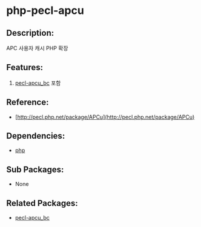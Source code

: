 # php-pecl-apcu

## Description:

APC 사용자 캐시 PHP 확장

## Features:

1. [pecl-apcu\_bc](http://pecl.php.net/package/apcu_bc) 포함

## Reference:

* [http://pecl.php.net/package/APCu](http://pecl.php.net/package/APCu)

## Dependencies:

* [php](../annyung3-base-packages/pkg-base-php.md)

## Sub Packages:

* None

## Related Packages:

* [pecl-apcu\_bc](http://pecl.php.net/package/apcu_bc)

